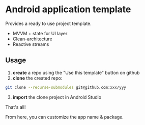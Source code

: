 # Android application template

Provides a ready to use project template.

* MVVM + state for UI layer
* Clean-architecture
* Reactive streams

## Usage

1. **create** a repo using the "Use this template" button on github
2. **clone** the created repo:
```bash
git clone --recurse-submodules git@github.com:xxx/yyy
```
3. **import** the clone project in Android Studio

That's all!

From here, you can customize the app name & package.

